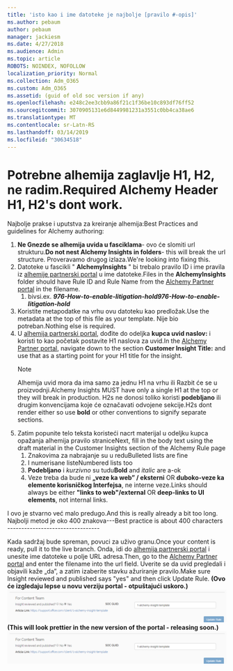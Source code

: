 ```yaml
---
title: 'isto kao i ime datoteke je najbolje [pravilo #-opis]'
ms.author: pebaum
author: pebaum
manager: jackiesm
ms.date: 4/27/2018
ms.audience: Admin
ms.topic: article
ROBOTS: NOINDEX, NOFOLLOW
localization_priority: Normal
ms.collection: Adm_O365
ms.custom: Adm_O365
ms.assetid: (guid of old soc version if any)
ms.openlocfilehash: e248c2ee3cbb9a86f21c1f36be10c893df76ff52
ms.sourcegitcommit: 3070905131e6d8449981231a3551c0bb4ca38ae6
ms.translationtype: MT
ms.contentlocale: sr-Latn-RS
ms.lasthandoff: 03/14/2019
ms.locfileid: "30634518"
---
```

# <a name="required-alchemy-header-h1-h2s-dont-work"></a><span data-ttu-id="f5f05-102">Potrebne alhemija zaglavlje H1, H2, ne radim.</span><span class="sxs-lookup"><span data-stu-id="f5f05-102">Required Alchemy Header H1, H2's dont work.</span></span>
<span data-ttu-id="f5f05-103">Najbolje prakse i uputstva za kreiranje alhemija:</span><span class="sxs-lookup"><span data-stu-id="f5f05-103">Best Practices and guidelines for Alchemy authoring:</span></span>

1. <span data-ttu-id="f5f05-104">**Ne Gnezde se alhemija uvida u fasciklama**- ovo će slomiti url strukturu.</span><span class="sxs-lookup"><span data-stu-id="f5f05-104">**Do not nest Alchemy Insights in folders**- this will break the url structure.</span></span> <span data-ttu-id="f5f05-105">Proveravamo drugog izlaza.</span><span class="sxs-lookup"><span data-stu-id="f5f05-105">We're looking into fixing this.</span></span>
1. <span data-ttu-id="f5f05-106">Datoteke u fascikli " **AlchemyInsights** " bi trebalo pravilo ID i ime pravila iz [alhemije partnerski portal](https://alchemyportal.azurewebsites.net) u ime datoteke.</span><span class="sxs-lookup"><span data-stu-id="f5f05-106">Files in the **AlchemyInsights** folder should have Rule ID and Rule Name from the [Alchemy Partner portal](https://alchemyportal.azurewebsites.net) in the filename.</span></span>
    1. <span data-ttu-id="f5f05-107">bivsi.</span><span class="sxs-lookup"><span data-stu-id="f5f05-107">ex.</span></span> <span data-ttu-id="f5f05-108">***976-How-to-enable-litigation-hold***</span><span class="sxs-lookup"><span data-stu-id="f5f05-108">***976-How-to-enable-litigation-hold***</span></span>
1. <span data-ttu-id="f5f05-109">Koristite metapodatke na vrhu ovu datoteku kao predložak.</span><span class="sxs-lookup"><span data-stu-id="f5f05-109">Use the metadata at the top of this file as your template.</span></span> <span data-ttu-id="f5f05-110">Nije bio potreban.</span><span class="sxs-lookup"><span data-stu-id="f5f05-110">Nothing else is required.</span></span>
1. <span data-ttu-id="f5f05-111">U [alhemija partnerski portal](https://alchemyportal.azurewebsites.net), dođite do odeljka **kupca uvid naslov:** i koristi to kao početak postavite H1 naslova za uvid.</span><span class="sxs-lookup"><span data-stu-id="f5f05-111">In the [Alchemy Partner portal](https://alchemyportal.azurewebsites.net), navigate down to the section **Customer Insight Title:** and use that as a starting point for your H1 title for the insight.</span></span> 
    > [!NOTE]
    > <span data-ttu-id="f5f05-112">Alhemija uvid mora da ima samo za jednu H1 na vrhu ili Razbit će se u proizvodnji.</span><span class="sxs-lookup"><span data-stu-id="f5f05-112">Alchemy Insights MUST have only a single H1 at the top or they will break in production.</span></span> <span data-ttu-id="f5f05-113">H2s ne donosi toliko koristi **podebljano** ili drugim konvencijama koje će označavati odvojene sekcije.</span><span class="sxs-lookup"><span data-stu-id="f5f05-113">H2s dont render either so use **bold** or other conventions to signify separate sections.</span></span>
1. <span data-ttu-id="f5f05-114">Zatim popunite telo teksta koristeći nacrt materijal u odeljku kupca opažanja alhemija pravilo stranice</span><span class="sxs-lookup"><span data-stu-id="f5f05-114">Next, fill in the body text using the draft material in the Customer Insights section of the Alchemy Rule page</span></span>
    1. <span data-ttu-id="f5f05-115">Znakovima za nabrajanje su u redu</span><span class="sxs-lookup"><span data-stu-id="f5f05-115">Bulleted lists are fine</span></span>
    1. <span data-ttu-id="f5f05-116">I numerisane liste</span><span class="sxs-lookup"><span data-stu-id="f5f05-116">Numbered lists too</span></span>
    1. <span data-ttu-id="f5f05-117">**Podebljano** i *kurzivno* su tudu</span><span class="sxs-lookup"><span data-stu-id="f5f05-117">**Bold** and *italic* are a-ok</span></span>
    1. <span data-ttu-id="f5f05-118">Veze treba da bude ni **„veze ka web” / eksterni** OR **duboko-veze ka elemente korisničkog Interfejsa**, ne interne veze.</span><span class="sxs-lookup"><span data-stu-id="f5f05-118">Links should always be either **"links to web"/external** OR **deep-links to UI elements**, not internal links.</span></span>

<span data-ttu-id="f5f05-119">I ovo je stvarno već malo predugo.</span><span class="sxs-lookup"><span data-stu-id="f5f05-119">And this is really already a bit too long.</span></span> <span data-ttu-id="f5f05-120">Najbolji metod je oko 400 znakova---</span><span class="sxs-lookup"><span data-stu-id="f5f05-120">Best practice is about 400 characters ---------------------------------</span></span>

<span data-ttu-id="f5f05-121">Kada sadržaj bude spreman, povuci za uživo granu.</span><span class="sxs-lookup"><span data-stu-id="f5f05-121">Once your content is ready, pull it to the live branch.</span></span> <span data-ttu-id="f5f05-122">Onda, idi do [alhemija partnerski portal](https://alchemyportal.azurewebsites.net) i unesite ime datoteke u polje URL adresa.</span><span class="sxs-lookup"><span data-stu-id="f5f05-122">Then, go to the [Alchemy Partner portal](https://alchemyportal.azurewebsites.net) and enter the filename into the url field.</span></span> <span data-ttu-id="f5f05-123">Uverite se da uvid pregledali i objavili kaže „da”, a zatim izaberite stavku ažuriranje pravilo.</span><span class="sxs-lookup"><span data-stu-id="f5f05-123">Make sure Insight reviewed and published says "yes" and then click Update Rule.</span></span> <span data-ttu-id="f5f05-124">**(Ovo će izgledaju lepse u novu verziju portal - otpuštajući uskoro.)** 
 ![url polje](media/for-content-team.PNG)</span><span class="sxs-lookup"><span data-stu-id="f5f05-124">**(This will look prettier in the new version of the portal - releasing soon.)**
![url field](media/for-content-team.PNG)</span></span>

